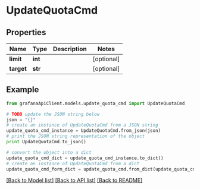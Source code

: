 # UpdateQuotaCmd


## Properties
Name | Type | Description | Notes
------------ | ------------- | ------------- | -------------
**limit** | **int** |  | [optional] 
**target** | **str** |  | [optional] 

## Example

```python
from grafanaApiClient.models.update_quota_cmd import UpdateQuotaCmd

# TODO update the JSON string below
json = "{}"
# create an instance of UpdateQuotaCmd from a JSON string
update_quota_cmd_instance = UpdateQuotaCmd.from_json(json)
# print the JSON string representation of the object
print UpdateQuotaCmd.to_json()

# convert the object into a dict
update_quota_cmd_dict = update_quota_cmd_instance.to_dict()
# create an instance of UpdateQuotaCmd from a dict
update_quota_cmd_form_dict = update_quota_cmd.from_dict(update_quota_cmd_dict)
```
[[Back to Model list]](../README.md#documentation-for-models) [[Back to API list]](../README.md#documentation-for-api-endpoints) [[Back to README]](../README.md)


